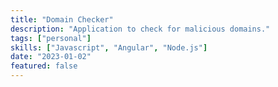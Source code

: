 ```yaml
---
title: "Domain Checker"
description: "Application to check for malicious domains."
tags: ["personal"]
skills: ["Javascript", "Angular", "Node.js"]
date: "2023-01-02"
featured: false
---
```

